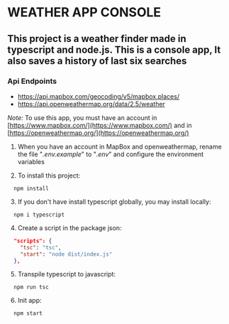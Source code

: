 # WEATHER APP CONSOLE

## This project is a weather finder made in typescript and node.js. This is a console app, It also saves a history of last six searches

### Api Endpoints

- https://api.mapbox.com/geocoding/v5/mapbox.places/
- https://api.openweathermap.org/data/2.5/weather


*Note:* To use this app, you must have an account in [https://www.mapbox.com/](https://www.mapbox.com/) and in [https://openweathermap.org/](https://openweathermap.org/)

1. When you have an account in MapBox and openweathermap, rename the file "_.env.example_" to "_.env_" and configure the environment variables

2. To install this project:

```shell
  npm install
```

3. If you don't have install typescript globally, you may install locally:

  ```shell
    npm i typescript
  ```

4. Create a script in the package json:

```json
  "scripts": {
    "tsc": "tsc",
    "start": "node dist/index.js"
  },
```

5. Transpile typescript to javascript:

```shell
  npm run tsc
```

6. Init app:

```shell
  npm start
```
